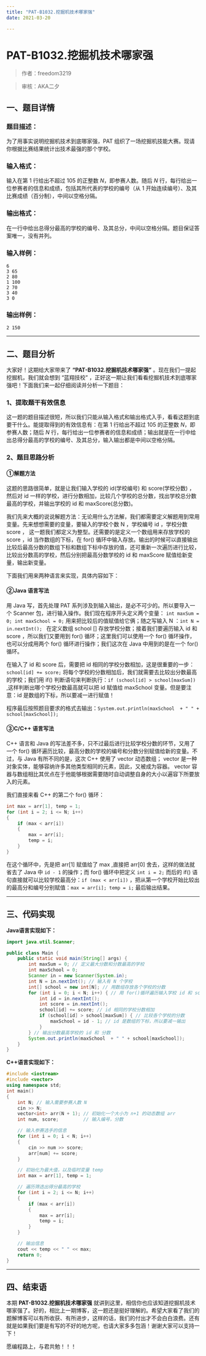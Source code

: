 ```yaml
---
title: "PAT-B1032.挖掘机技术哪家强"
date: 2021-03-20

---
```


# PAT-B1032.挖掘机技术哪家强

>    作者：freedom3219

>    审核：AKA二夕


## 一、题目详情

### 题目描述：

为了用事实说明挖掘机技术到底哪家强，PAT 组织了一场挖掘机技能大赛。现请你根据比赛结果统计出技术最强的那个学校。

### 输入格式：

输入在第 1 行给出不超过 105 的正整数 *N*，即参赛人数。随后 *N* 行，每行给出一位参赛者的信息和成绩，包括其所代表的学校的编号（从 1 开始连续编号）、及其比赛成绩（百分制），中间以空格分隔。

### 输出格式：

在一行中给出总得分最高的学校的编号、及其总分，中间以空格分隔。题目保证答案唯一，没有并列。

### 输入样例：

```out
6
3 65
2 80
1 100
2 70
3 40
3 0
```

### 输出样例：

```out
2 150
```

---

## 二、题目分析

大家好！这期给大家带来了 **“PAT-B1032.挖掘机技术哪家强”** 。现在我们一提起挖掘机，我们就会想到 “蓝翔技校” ，正好这一期让我们看看挖掘机技术到底哪家强吧！下面我们来一起仔细阅读并分析一下题目：

### 1、提取题干有效信息

这一题的题目描述很短，所以我们只能从输入格式和输出格式入手，看看这题到底要干什么。能提取得到的有效信息有：在第 1 行给出不超过 105 的正整数 *N*，即参赛人数；随后 *N* 行，每行给出一位参赛者的信息和成绩；输出就是在一行中给出总得分最高的学校的编号、及其总分，输入输出都是中间以空格分隔。

### 2、题目思路分析

#### ①解题方法

这题的思路很简单，就是让我们输入学校的 id(学校编号) 和 score(学校分数) ，然后对 id 一样的学校，进行分数相加，比较几个学校的总分数，找出学校总分数最高的学校，并输出学校的 id 和 maxScore(总分数)。

我们先来大概的说说解题方法：无论用什么方法解，我们都需要定义解题用到常用变量。先来想想需要的变量，要输入的学校个数 N ，学校编号 id ，学校分数 score ， 这一题我们都定义为整型。还需要的是定义一个数组用来存放学校的 score ，id 当作数组的下标，在 for() 循环中输入存放。输出的时候可以直接输出比较后最高分数的数组下标和数组下标中存放的值，还可重新一次遍历进行比较，比较出分数高的学校，然后分别把最高分数学校的 id 和 maxScore 赋值给新变量，输出新变量。

下面我们用来两种语言来实现，具体内容如下：

#### ②Java 语言写法

用 Java 写，首先处理 PAT 系列涉及到输入输出，是必不可少的。所以要导入一个 Scanner 包，进行输入操作。我们现在程序开头定义两个变量： `int maxSum = 0; int maxSchool = 0;` 用来把比较后的值赋值给它俩；随之写输入 N ：`int N = in.nextInt(); ` 在定义数组 school [] 存放学校分数；接着我们要遍历输入 id 和 score ，所以我们又要用到 for() 循环；这里我们可以使用一个 for() 循环操作，也可以分成用两个 for() 循环进行操作；我们这次在 Java 中用到的是在一个 for() 循环。

在输入了 id 和 score 后，需要把 id 相同的学校分数相加，这是很重要的一步：` school[id] += score;`  将每个学校的分数相加后，我们就需要去比较出分数最高的学校；我们用 if() 判断语句来判断执行：`if (school[id] > school[maxSum]) ` ,这样判断出哪个学校分数最高就可以把 id 赋值给 maxSchool 变量。但是要注意：id 是数组的下标，所以要减一进行赋值！

程序最后按照题目要求的格式去输出：`System.out.println(maxSchool  + " " + school[maxSchool]);`

#### ③C/C++ 语言写法

C++ 语言和 Java 的写法差不多，只不过最后进行比较学校分数的环节，又用了一个 for() 循环遍历比较，最高分数的学校的编号和分数分别赋值给新的变量。不过，与 Java 有所不同的是，这次 C++ 使用了 vector <int>  动态数组； vector 是一种对象实体，能够容纳许多其他类型相同的元素，因此，又被成为容器。 vector 容器与数组相比其优点在于他能够根据需要随时自动调整自身的大小以遍容下所要放入的元素。

我们直接来看 C++ 的第二个 for() 循环：

```c++
int max = arr[1], temp = 1;
for (int i = 2; i <= N; i++)
{
    if (max < arr[i])
    {
        max = arr[i];
        temp = i;
    }
}
```

在这个循环中，先是把 arr[1] 赋值给了 max ,直接把 arr[0] 舍去，这样的做法就省去了 Java 中 `id - 1` 的操作；而 for() 循环中把定义 `int i = 2;` 而后的 if() 语句直接就可以比较学校最高分：`if (max < arr[i])` ，把从第一个学校开始比较出的最高分和编号分别赋值：`max = arr[i]; temp = i;` 最后输出结果。



---

## 三、代码实现

**Java语言实现如下：**

```java
import java.util.Scanner;

public class Main {
    public static void main(String[] args) {
        int maxSum = 0; // 定义最大分数和分数最高的学校
        int maxSchool = 0;
        Scanner in = new Scanner(System.in);
        int N = in.nextInt(); // 输入有 N 个学校
        int[] school = new int[N]; // 用数组存放各个学校的分数
        for (int i = 0; i < N; i++) { // 用 for()循环遍历输入学校 id 和 score
            int id = in.nextInt();
            int score = in.nextInt();
            school[id] += score; // id 相同的学校分数相加
            if (school[id] > school[maxSum]) { // 比较各个学校的分数
                maxSchool = id - 1; // id 是数组的下标，所以要减一输出
            }
        } // 输出分数最高学校的 id 和 分数
        System.out.println(maxSchool  + " " + school[maxSchool]);
    }
}
```

**C++语言实现如下：**

```c++
#include <iostream>
#include <vector>
using namespace std;
int main()
{
    int N; // 输入需要参赛人数 N
    cin >> N;
    vector<int> arr(N + 1); // 初始化一个大小为 n+1 的动态数组 arr
    int num, score;         // 输入编号，分数

    // 输入参赛选手的信息
    for (int i = 0; i < N; i++)
    {
        cin >> num >> score;
        arr[num] += score;
    }

    // 初始化为最大值，以及临时变量 temp
    int max = arr[1], temp = 1;

    // 遍历筛选出得分最高的学校
    for (int i = 2; i <= N; i++)
    {
        if (max < arr[i])
        {
            max = arr[i];
            temp = i;
        }
    }

    // 输出信息
    cout << temp << " " << max;
    return 0;
}
```


---

## 四、结束语

本期 **PAT-B1032.挖掘机技术哪家强** 就讲到这里，相信你也应该知道挖掘机技术哪家强了。好的，相比上一期博客，这一题还是挺好理解的。希望大家看了我们的题解博客可以有所收获、有所进步，这样的话，我们的付出才不会白白浪费。还有就是如果我们要是有写的不好的地方呢，也请大家多多包涵！谢谢大家可以支持一下！

愿编程路上，与君共勉！！！
